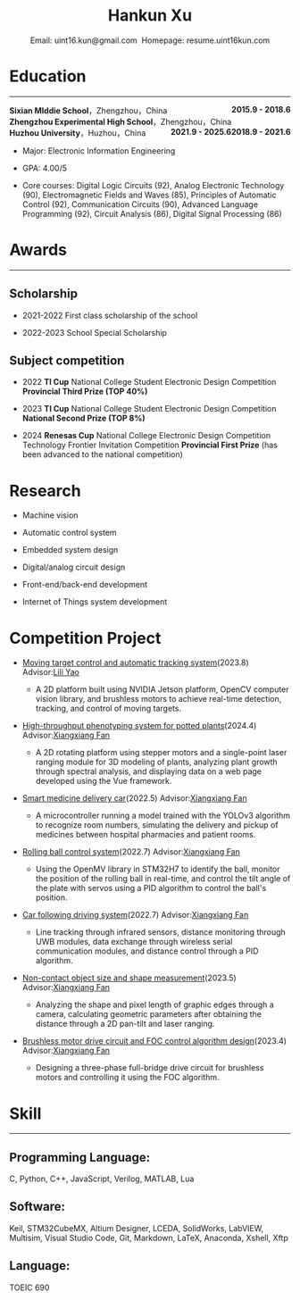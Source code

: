 # <center>**Hankun Xu**</center>
<center>
Email: uint16.kun@gmail.com  Homepage: resume.uint16kun.com
</center>

# Education 

***

<div><span><b>Sixian Mlddie School</b>，Zhengzhou，China</span><span style="float:right"><b>2015.9 - 2018.6</b></span></div> 
<div><span><b>Zhengzhou Experimental High School</b>，Zhengzhou，China</span><span style="float:right"><b>2018.9 - 2021.6</b></span></div> 
<div><span><b>Huzhou University</b>，Huzhou，China</span><span style="float:right"><b>2021.9 - 2025.6</b></span></div> 

-   Major: Electronic Information Engineering

-   GPA: 4.00/5

-   Core courses: Digital Logic Circuits (92), Analog Electronic
    Technology (90), Electromagnetic Fields and Waves (85), Principles
    of Automatic Control (92), Communication Circuits (90), Advanced
    Language Programming (92), Circuit Analysis (86), Digital Signal
    Processing (86)

# Awards 

***

## Scholarship 

-   2021-2022 First class scholarship of the school

-   2022-2023 School Special Scholarship

## Subject competition 

-   2022 **TI Cup** National College Student Electronic Design
    Competition **Provincial Third Prize (TOP 40%)**

-   2023 **TI Cup** National College Student Electronic Design
    Competition **National Second Prize (TOP 8%)**

-   2024 **Renesas Cup** National College Electronic Design Competition
    Technology Frontier Invitation Competition **Provincial First
    Prize** (has been advanced to the national competition)

# Research 

-   Machine vision

-   Automatic control system

-   Embedded system design

-   Digital/analog circuit design

-   Front-end/back-end development

-   Internet of Things system development

# Competition Project 

-   [Moving target control and automatic tracking
    system](https://resume.uint16kun.com/my-projects/Moving%20target%20control%20and%20automatic%20tracking%20system.html)(2023.8)
    Advisor:[Lili
    Yao](http://xxgcxy.zjhu.edu.cn/2023/0411/c5546a193663/page.htm)

    -   A 2D platform built using NVIDIA Jetson platform, OpenCV
        computer vision library, and brushless motors to achieve
        real-time detection, tracking, and control of moving targets.

-   [High-throughput phenotyping system for potted
    plants](https://resume.uint16kun.com/my-projects/High-throughput%20phenotyping%20system%20for%20potted%20plants.html)(2024.4)
    Advisor:[Xiangxiang
    Fan](http://xxgcxy.zjhu.edu.cn/2021/0326/c5544a166633/page.htm)

    -   A 2D rotating platform using stepper motors and a single-point
        laser ranging module for 3D modeling of plants, analyzing plant
        growth through spectral analysis, and displaying data on a web
        page developed using the Vue framework.

-   [Smart medicine delivery
    car](https://resume.uint16kun.com/my-projects/Smart%20medicine%20delivery%20car.html)(2022.5)
    Advisor:[Xiangxiang
    Fan](http://xxgcxy.zjhu.edu.cn/2021/0326/c5544a166633/page.htm)

    -   A microcontroller running a model trained with the YOLOv3
        algorithm to recognize room numbers, simulating the delivery and
        pickup of medicines between hospital pharmacies and patient
        rooms.

-   [Rolling ball control
    system](https://resume.uint16kun.com/my-projects/Rolling%20ball%20control%20system.html)(2022.7)
    Advisor:[Xiangxiang
    Fan](http://xxgcxy.zjhu.edu.cn/2021/0326/c5544a166633/page.htm)

    -   Using the OpenMV library in STM32H7 to identify the ball,
        monitor the position of the rolling ball in real-time, and
        control the tilt angle of the plate with servos using a PID
        algorithm to control the ball's position.

-   [Car following driving
    system](https://resume.uint16kun.com/my-projects/Car%20following%20driving%20system.html)(2022.7)
    Advisor:[Xiangxiang
    Fan](http://xxgcxy.zjhu.edu.cn/2021/0326/c5544a166633/page.htm)

    -   Line tracking through infrared sensors, distance monitoring
        through UWB modules, data exchange through wireless serial
        communication modules, and distance control through a PID
        algorithm.

-   [Non-contact object size and shape
    measurement](https://resume.uint16kun.com/my-projects/Non-contact%20object%20size%20and%20shape%20measurement.html)(2023.5)
    Advisor:[Xiangxiang
    Fan](http://xxgcxy.zjhu.edu.cn/2021/0326/c5544a166633/page.htm)

    -   Analyzing the shape and pixel length of graphic edges through a
        camera, calculating geometric parameters after obtaining the
        distance through a 2D pan-tilt and laser ranging.

-   [Brushless motor drive circuit and FOC control algorithm
    design](https://resume.uint16kun.com/my-projects/Brushless%20motor%20drive%20circuit%20and%20FOC%20control%20algorithm%20design.html)(2023.4)
    Advisor:[Xiangxiang
    Fan](http://xxgcxy.zjhu.edu.cn/2021/0326/c5544a166633/page.htm)

    -   Designing a three-phase full-bridge drive circuit for brushless
        motors and controlling it using the FOC algorithm.

# Skill 

***

## Programming Language: 

C, Python, C++, JavaScript, Verilog, MATLAB, Lua

## Software: 

Keil, STM32CubeMX, Altium Designer, LCEDA, SolidWorks, LabVIEW,
Multisim, Visual Studio Code, Git, Markdown, LaTeX, Anaconda, Xshell,
Xftp

## Language: 

TOEIC 690


